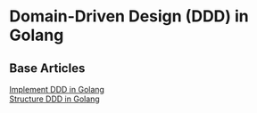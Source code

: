 # Domain-Driven Design (DDD) in Golang

## Base Articles
<a href="https://towardsdatascience.com/how-to-implement-domain-driven-design-ddd-in-golang-2e2139beb09d">Implement DDD in Golang</a></br>
<a href="https://towardsdatascience.com/how-to-structure-ddd-in-golang-28a7c3e7263b">Structure DDD in Golang</a></br>
